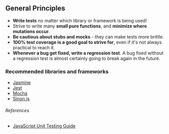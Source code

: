 ## General Principles

- **Write tests** no matter which library or framework is being used!
- Strive to write many **small pure functions**, and **minimize where mutations occur**.
- **Be cautious about stubs and mocks** - they can make tests more brittle.
- **100% test coverage is a good goal to strive for**, even if it's not always practical to reach it.
- **Whenever a bug get fixed, write a regression test**. A bug fixed without a regression test is almost certainly going to break again in the future.

### Recommended libraries and frameworks

- [Jasmine][jasmine]
- [Jest][jest]
- [Mocha][mocha]
- [Sinon.js][sinon.js]

###### References

- [JavaScript Unit Testing Guide][ref-gh-js_unit_testing_guide]

[jasmine]: https://jasmine.github.io
[jest]: http://facebook.github.io/jest
[mocha]: https://mochajs.org
[ref-gh-js_unit_testing_guide]: https://github.com/mawrkus/js-unit-testing-guide
[sinon.js]: http://sinonjs.org
